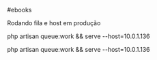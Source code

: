 #ebooks
<p>Rodando fila e host em produção</p>
<p>php artisan queue:work && serve --host=10.0.1.136</p>
php artisan queue:work && serve --host=10.0.1.136